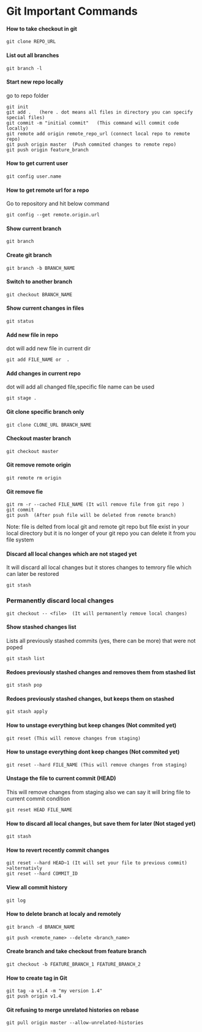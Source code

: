 # Git Important Commands

#### How to take checkout in git
``` 
git clone REPO_URL 
```

#### List out all branches 
```  
git branch -l 
```

#### Start new repo locally
go to repo folder
``` 
git init
git add .   (here . dot means all files in directory you can specify special files)
git commit -m "initial commit"   (This command will commit code locally)
git remote add origin remote_repo_url (connect local repo to remote repo)
git push origin master  (Push commited changes to remote repo)
git push origin feature_branch
```

#### How to get current user
``` 
git config user.name 
```

#### How to get remote url for a repo
Go to repository and hit below command
``` 
git config --get remote.origin.url 
```

#### Show current branch
``` 
git branch 
```

#### Create git branch 
```
git branch -b BRANCH_NAME
```

#### Switch to another branch
```
git checkout BRANCH_NAME
```

#### Show current changes in files
```
git status
```

#### Add new file in repo
dot will add new file in current dir
```
git add FILE_NAME or  . 
```

#### Add changes in current repo
dot will add all changed file,specific file name can be used 
```
git stage . 
```

#### Git clone specific branch only 
```
git clone CLONE_URL BRANCH_NAME  
```

#### Checkout master branch
```
git checkout master 
```

#### Git remove remote origin 
```
git remote rm origin 
```
 
#### Git remove fie
``` 
git rm -r --cached FILE_NAME (It will remove file from git repo )
git commit 
git push  (After psuh file will be deleted from remote branch)  
```
Note: file is delted from local git and remote git repo but file exist in your local directory but it is 
no longer of your git repo you can delete it from you file system


#### Discard all local changes which are not staged yet
It will discard all local changes but it stores changes to temrory file which can later be restored
```
git stash 
```


### Permanently discard local changes
```
git checkout -- <file>  (It will permanently remove local changes)
```

#### Show stashed changes list
Lists all previously stashed commits (yes, there can be more) that were not poped
```
git stash list 
``` 


#### Redoes previously stashed changes and removes them from stashed list
```
git stash pop 
``` 

#### Redoes previously stashed changes, but keeps them on stashed
```
git stash apply 
```
  
#### How to unstage everything but keep changes (Not commited yet)
 ```
 git reset (This will remove changes from staging)
 ```

#### How to unstage everything dont keep changes (Not commited yet)
 ```
 git reset --hard FILE_NAME (This will remove changes from staging)
 ```

#### Unstage the file to current commit (HEAD)
 This will remove changes from staging also we can say it will bring file to current commit condition
 ```
 git reset HEAD FILE_NAME 
 ```

#### How to discard all local changes, but save them for later (Not staged yet)
```
git stash 
```

#### How to revert recently commit changes
```
git reset --hard HEAD~1 (It will set your file to previous commit) 
>alternativly
git reset --hard COMMIT_ID 
```    
#### View all commit history
```
git log
```

#### How to delete branch at localy and remotely
```
git branch -d BRANCH_NAME

git push <remote_name> --delete <branch_name>
```

#### Create branch and take checkout from feature branch
```
git checkout -b FEATURE_BRANCH_1 FEATURE_BRANCH_2
```

#### How to create tag in Git
```
git tag -a v1.4 -m "my version 1.4"
git push origin v1.4
```
#### Git refusing to merge unrelated histories on rebase
```
git pull origin master --allow-unrelated-histories

```
